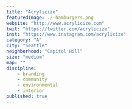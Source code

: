 ```yaml
---
title: "Acrylicize"
featuredImage: ./-hamburgers.png
website: "http://www.acrylicize.com"
twit: "https://twitter.com/acrylicize"
inst: "https://www.instagram.com/acrylicize"
category: "A"
city: "Seattle"
neighborhood: "Capitol Hill"
size: "medium"
map: ""
discipline:
    - branding
    - community
    - environmental
    - interior
published: true
---
```




